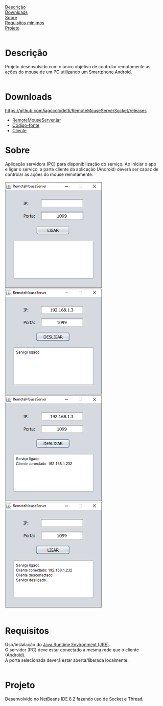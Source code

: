 [Descrição](https://github.com/iagocolodetti/RemoteMouseServerSocket/blob/master/README.md#descri%C3%A7%C3%A3o "Descrição")
<br>
[Downloads](https://github.com/iagocolodetti/RemoteMouseServerSocket/blob/master/README.md#downloads "Downloads")
<br>
[Sobre](https://github.com/iagocolodetti/RemoteMouseServerSocket/blob/master/README.md#sobre "Sobre")
<br>
[Requisitos mínimos](https://github.com/iagocolodetti/RemoteMouseServerSocket/blob/master/README.md#requisitos "Requisitos mínimos")
<br>
[Projeto](https://github.com/iagocolodetti/RemoteMouseServerSocket/blob/master/README.md#projeto "Projeto")
<br>
<br>
# Descrição
Projeto desenvolvido com o único objetivo de controlar remotamente as ações do mouse de um PC utilizando um Smartphone Android.
<br>
<br>
# Downloads
https://github.com/iagocolodetti/RemoteMouseServerSocket/releases
* [RemoteMouseServer.jar](https://github.com/iagocolodetti/RemoteMouseServerSocket/releases/download/v1.0/RemoteMouseServer.jar "RemoteMouseServer.jar")
* [Código-fonte](https://github.com/iagocolodetti/RemoteMouseServerSocket/archive/v1.0.zip "v1.0.zip")
* [Cliente](https://github.com/iagocolodetti/RemoteMouseClientSocket/blob/master/README.md#downloads "RemoteMouseClient#Downloads")
# Sobre
Aplicação servidora (PC) para disponibilização do serviço. Ao iniciar o app e ligar o serviço, a parte cliente da aplicação (Android) deverá ser capaz de controlar as ações do mouse remotamente.
<br>
<br>
<img src="https://github.com/iagocolodetti/imagens/blob/master/rmssocket1.png" alt="RemoteMouseServer OFF">
<img src="https://github.com/iagocolodetti/imagens/blob/master/rmssocket2.png" alt="RemoteMouseServer ON">
<br>
<img src="https://github.com/iagocolodetti/imagens/blob/master/rmssocket3.png" alt="RemoteMouseServer ON">
<img src="https://github.com/iagocolodetti/imagens/blob/master/rmssocket4.png" alt="RemoteMouseServer ON">
<br>
<br>
# Requisitos
Uso/instalação do [Java Runtime Environment (JRE)](https://www.java.com/pt_BR/download "Java Runtime Environment (JRE)").
<br>
O servidor (PC) deve estar conectado a mesma rede que o cliente (Android).
<br>
A porta selecionada deverá estar aberta/liberada localmente.
<br>
<br>
# Projeto
Desenvolvido no NetBeans IDE 8.2 fazendo uso de Socket e Thread.
